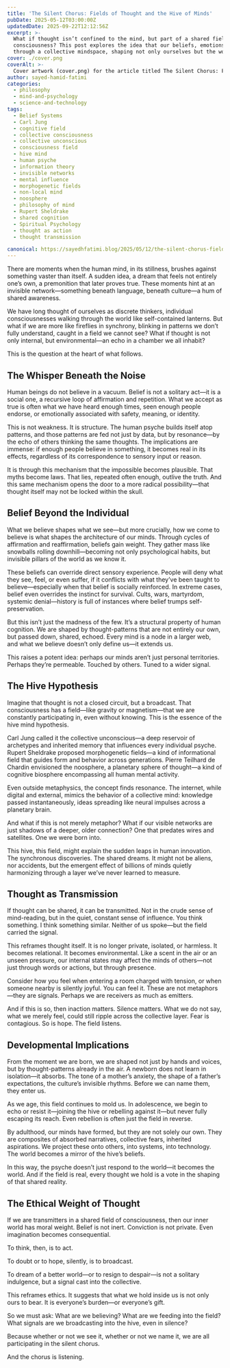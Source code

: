 ```yaml
---
title: 'The Silent Chorus: Fields of Thought and the Hive of Minds'
pubDate: 2025-05-12T03:00:00Z
updatedDate: 2025-09-22T12:12:56Z
excerpt: >-
  What if thought isn’t confined to the mind, but part of a shared field—an invisible hive of human
  consciousness? This post explores the idea that our beliefs, emotions, and even silences ripple
  through a collective mindspace, shaping not only ourselves but the world we co-create.
cover: ./cover.png
coverAlt: >-
  Cover artwork (cover.png) for the article titled The Silent Chorus: Fields of Thought and the Hive of Minds.
author: sayed-hamid-fatimi
categories:
  - philosophy
  - mind-and-psychology
  - science-and-technology
tags:
  - Belief Systems
  - Carl Jung
  - cognitive field
  - collective consciousness
  - collective unconscious
  - consciousness field
  - hive mind
  - human psyche
  - information theory
  - invisible networks
  - mental influence
  - morphogenetic fields
  - non-local mind
  - noosphere
  - philosophy of mind
  - Rupert Sheldrake
  - shared cognition
  - Spiritual Psychology
  - thought as action
  - thought transmission

canonical: https://sayedhfatimi.blog/2025/05/12/the-silent-chorus-fields-of-thought-and-the-hive-of-minds/
---
```


There are moments when the human mind, in its stillness, brushes against something vaster than itself. A sudden idea, a dream that feels not entirely one’s own, a premonition that later proves true. These moments hint at an invisible network—something beneath language, beneath culture—a hum of shared awareness.

We have long thought of ourselves as discrete thinkers, individual consciousnesses walking through the world like self-contained lanterns. But what if we are more like fireflies in synchrony, blinking in patterns we don’t fully understand, caught in a field we cannot see? What if thought is not only internal, but environmental—an echo in a chamber we all inhabit?

This is the question at the heart of what follows.

## The Whisper Beneath the Noise

Human beings do not believe in a vacuum. Belief is not a solitary act—it is a social one, a recursive loop of affirmation and repetition. What we accept as true is often what we have heard enough times, seen enough people endorse, or emotionally associated with safety, meaning, or identity.

This is not weakness. It is structure. The human psyche builds itself atop patterns, and those patterns are fed not just by data, but by resonance—by the echo of others thinking the same thoughts. The implications are immense: if enough people believe in something, it becomes real in its effects, regardless of its correspondence to sensory input or reason.

It is through this mechanism that the impossible becomes plausible. That myths become laws. That lies, repeated often enough, outlive the truth. And this same mechanism opens the door to a more radical possibility—that thought itself may not be locked within the skull.

## Belief Beyond the Individual

What we believe shapes what we see—but more crucially, how we come to believe is what shapes the architecture of our minds. Through cycles of affirmation and reaffirmation, beliefs gain weight. They gather mass like snowballs rolling downhill—becoming not only psychological habits, but invisible pillars of the world as we know it.

These beliefs can override direct sensory experience. People will deny what they see, feel, or even suffer, if it conflicts with what they’ve been taught to believe—especially when that belief is socially reinforced. In extreme cases, belief even overrides the instinct for survival. Cults, wars, martyrdom, systemic denial—history is full of instances where belief trumps self-preservation.

But this isn’t just the madness of the few. It’s a structural property of human cognition. We are shaped by thought-patterns that are not entirely our own, but passed down, shared, echoed. Every mind is a node in a larger web, and what we believe doesn’t only define us—it extends us.

This raises a potent idea: perhaps our minds aren’t just personal territories. Perhaps they’re permeable. Touched by others. Tuned to a wider signal.

## The Hive Hypothesis

Imagine that thought is not a closed circuit, but a broadcast. That consciousness has a field—like gravity or magnetism—that we are constantly participating in, even without knowing. This is the essence of the hive mind hypothesis.

Carl Jung called it the collective unconscious—a deep reservoir of archetypes and inherited memory that influences every individual psyche. Rupert Sheldrake proposed morphogenetic fields—a kind of informational field that guides form and behavior across generations. Pierre Teilhard de Chardin envisioned the noosphere, a planetary sphere of thought—a kind of cognitive biosphere encompassing all human mental activity.

Even outside metaphysics, the concept finds resonance. The internet, while digital and external, mimics the behavior of a collective mind: knowledge passed instantaneously, ideas spreading like neural impulses across a planetary brain.

And what if this is not merely metaphor? What if our visible networks are just shadows of a deeper, older connection? One that predates wires and satellites. One we were born into.

This hive, this field, might explain the sudden leaps in human innovation. The synchronous discoveries. The shared dreams. It might not be aliens, nor accidents, but the emergent effect of billions of minds quietly harmonizing through a layer we’ve never learned to measure.

## Thought as Transmission

If thought can be shared, it can be transmitted. Not in the crude sense of mind-reading, but in the quiet, constant sense of influence. You think something. I think something similar. Neither of us spoke—but the field carried the signal.

This reframes thought itself. It is no longer private, isolated, or harmless. It becomes relational. It becomes environmental. Like a scent in the air or an unseen pressure, our internal states may affect the minds of others—not just through words or actions, but through presence.

Consider how you feel when entering a room charged with tension, or when someone nearby is silently joyful. You can feel it. These are not metaphors—they are signals. Perhaps we are receivers as much as emitters.

And if this is so, then inaction matters. Silence matters. What we do not say, what we merely feel, could still ripple across the collective layer. Fear is contagious. So is hope. The field listens.

## Developmental Implications

From the moment we are born, we are shaped not just by hands and voices, but by thought-patterns already in the air. A newborn does not learn in isolation—it absorbs. The tone of a mother’s anxiety, the shape of a father’s expectations, the culture’s invisible rhythms. Before we can name them, they enter us.

As we age, this field continues to mold us. In adolescence, we begin to echo or resist it—joining the hive or rebelling against it—but never fully escaping its reach. Even rebellion is often just the field in reverse.

By adulthood, our minds have formed, but they are not solely our own. They are composites of absorbed narratives, collective fears, inherited aspirations. We project these onto others, into systems, into technology. The world becomes a mirror of the hive’s beliefs.

In this way, the psyche doesn’t just respond to the world—it becomes the world. And if the field is real, every thought we hold is a vote in the shaping of that shared reality.

## The Ethical Weight of Thought

If we are transmitters in a shared field of consciousness, then our inner world has moral weight. Belief is not inert. Conviction is not private. Even imagination becomes consequential.

To think, then, is to act.

To doubt or to hope, silently, is to broadcast.

To dream of a better world—or to resign to despair—is not a solitary indulgence, but a signal cast into the collective.

This reframes ethics. It suggests that what we hold inside us is not only ours to bear. It is everyone’s burden—or everyone’s gift.

So we must ask: What are we believing? What are we feeding into the field? What signals are we broadcasting into the hive, even in silence?

Because whether or not we see it, whether or not we name it, we are all participating in the silent chorus.

And the chorus is listening.
